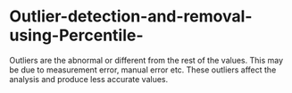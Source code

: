 # Outlier-detection-and-removal-using-Percentile-
Outliers are the abnormal or different from the rest of the values. This may be due to measurement error, manual error etc. These outliers affect the analysis and produce less accurate values.
